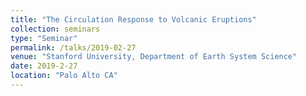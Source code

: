```yaml
---
title: "The Circulation Response to Volcanic Eruptions"
collection: seminars
type: "Seminar"
permalink: /talks/2019-02-27
venue: "Stanford University, Department of Earth System Science"
date: 2019-2-27
location: "Palo Alto CA"
---
```


